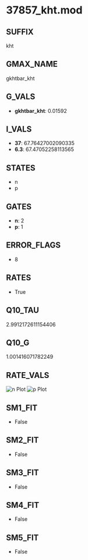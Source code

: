 # 37857_kht.mod

## SUFFIX

kht

## GMAX_NAME

gkhtbar_kht

## G_VALS

- **gkhtbar_kht**: 0.01592

## I_VALS

- **37**: 67.76427002090335
- **6.3**: 67.47052258113565

## STATES

- n
- p

## GATES

- **n**: 2
- **p**: 1

## ERROR_FLAGS

- 8

## RATES

- True

## Q10_TAU

2.9912172611154406

## Q10_G

1.001416071782249

## RATE_VALS

![n Plot](/Users/pbozelos/Dropbox/icg-Chai-Panos/supermodels/output_markdown_files/K/37857_kht.mod/images/n.png)
![p Plot](/Users/pbozelos/Dropbox/icg-Chai-Panos/supermodels/output_markdown_files/K/37857_kht.mod/images/p.png)

## SM1_FIT

- False

## SM2_FIT

- False

## SM3_FIT

- False

## SM4_FIT

- False

## SM5_FIT

- False

